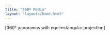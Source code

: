 ```yaml
---
title: "360º Media"
layout: "layouts/home.html"
---
```


[360° panoramas with equirectangular projection]
